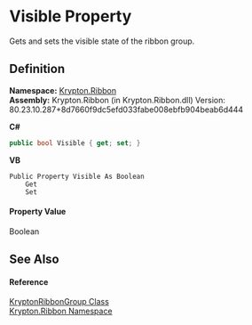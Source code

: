 # Visible Property


Gets and sets the visible state of the ribbon group.



## Definition
**Namespace:** <a href="1e9bc734-cff9-e9b8-f013-94cdac669794.md">Krypton.Ribbon</a>  
**Assembly:** Krypton.Ribbon (in Krypton.Ribbon.dll) Version: 80.23.10.287+8d7660f9dc5efd033fabe008ebfb904beab6d444

**C#**
``` C#
public bool Visible { get; set; }
```
**VB**
``` VB
Public Property Visible As Boolean
	Get
	Set
```



#### Property Value
Boolean

## See Also


#### Reference
<a href="59332bc6-3e77-3ab6-510f-0df679b29f1c.md">KryptonRibbonGroup Class</a>  
<a href="1e9bc734-cff9-e9b8-f013-94cdac669794.md">Krypton.Ribbon Namespace</a>  
